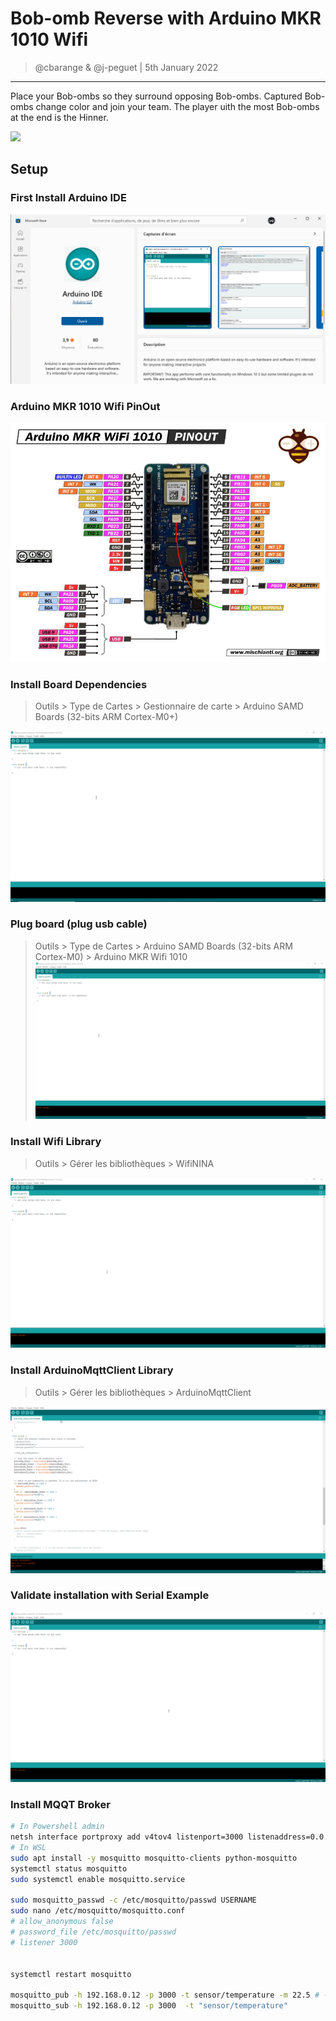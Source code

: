 # Bob-omb Reverse with Arduino MKR 1010 Wifi
> @cbarange & @j-peguet | 5th January 2022
---

Place your Bob-ombs so they surround opposing Bob-ombs. Captured Bob-ombs change color and join your team. The player uith the most Bob-ombs at the end is the Hinner.

![](image/bob-omb_crazy.gif)


## Setup

### First Install Arduino IDE

![](image/arduino_ide_install.PNG)

### Arduino MKR 1010 Wifi PinOut

![](image/arduino_mkr_1010_wifi_pinout.jpg)

### Install Board Dependencies

> Outils > Type de Cartes > Gestionnaire de carte > Arduino SAMD Boards (32-bits ARM Cortex-M0+)

![](image/install_aduino_samp_cortex_m0.gif)

### Plug board (plug usb cable)

> Outils > Type de Cartes > Arduino SAMD Boards (32-bits ARM Cortex-M0) > Arduino MKR Wifi 1010
![](image/plug_board_config_ide.gif)

### Install Wifi Library

> Outils > Gérer les bibliothèques > WifiNINA

![](image/install_wifinina.gif)

### Install ArduinoMqttClient Library

> Outils > Gérer les bibliothèques > ArduinoMqttClient

![](image/install_ArduinoMqttClient.gif)

### Validate installation with Serial Example

![](image/validate_installation_example.gif)


### Install MQQT Broker

```bash
# In Powershell admin
netsh interface portproxy add v4tov4 listenport=3000 listenaddress=0.0.0.0 connectport=3000 connectaddress=172.25.13.92 #←WLS IP
# In WSL
sudo apt install -y mosquitto mosquitto-clients python-mosquitto
systemctl status mosquitto
sudo systemctl enable mosquitto.service

sudo mosquitto_passwd -c /etc/mosquitto/passwd USERNAME
sudo nano /etc/mosquitto/mosquitto.conf
# allow_anonymous false
# password_file /etc/mosquitto/passwd
# listener 3000


systemctl restart mosquitto

mosquitto_pub -h 192.168.0.12 -p 3000 -t sensor/temperature -m 22.5 # -u user -P pass -r r indique au broker de retenir (ou pas) le message
mosquitto_sub -h 192.168.0.12 -p 3000  -t "sensor/temperature"

```